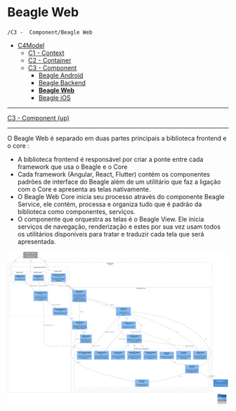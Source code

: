 # Beagle Web

`/C3 -  Component/Beagle Web`

* [C4Model](/docs/README.md)
  * [C1 -  Context](/docs/C1%20-%20%20Context/README.md)
  * [C2 - Container](/docs/C2%20-%20Container/README.md)
  * [C3 -  Component](/docs/C3%20-%20%20Component/README.md)
    * [Beagle Android](/docs/C3%20-%20%20Component/Beagle%20Android/README.md)
    * [Beagle Backend](/docs/C3%20-%20%20Component/Beagle%20Backend/README.md)
    * [**Beagle Web**](/docs/C3%20-%20%20Component/Beagle%20Web/README.md)
    * [Beagle iOS](/docs/C3%20-%20%20Component/Beagle%20iOS/README.md)

---

[C3 -  Component (up)](/docs/C3%20-%20%20Component/README.md)

---

O Beagle Web é separado em duas partes principais a biblioteca frontend e o core :

* A biblioteca frontend é responsável por criar a ponte entre cada framework que usa o Beagle e o Core
* Cada framework (Angular, React, Flutter) contém os componentes padrões de interface do Beagle além de um utilitário que faz a ligação com o Core e apresenta as telas nativamente.
* O Beagle Web Core inicia seu processo através do componente Beagle Service, ele contém, processa e organiza tudo que é padrão da biblioteca como componentes, serviços.
* O componente que orquestra as telas é o Beagle View. Ele inicia serviços de navegação, renderização e estes por sua vez usam todos os utilitários disponíveis para tratar e traduzir cada tela que será apresentada.

![diagram](c3.svg)